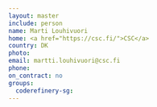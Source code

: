```yaml
---
layout: master
include: person
name: Marti Louhivuori
home: <a href="https://csc.fi/">CSC</a>
country: DK
photo:
email: martti.louhivuori@csc.fi
phone:
on_contract: no
groups:
  coderefinery-sg:
---
```

